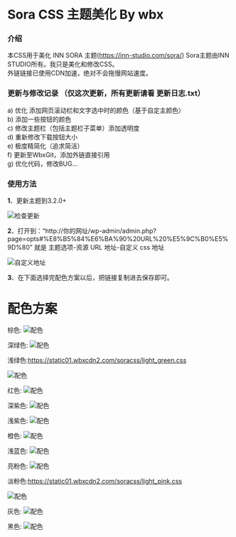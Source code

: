 # Sora CSS 主题美化 By wbx
### 介绍
本CSS用于美化 INN SORA 主题(https://inn-studio.com/sora/) Sora主题由INN STUDIO所有。我只是美化和修改CSS。<br>
外链链接已使用CDN加速，绝对不会拖慢网站速度。

### 更新与修改记录 （仅这次更新，所有更新请看 更新日志.txt）
a)	优化 添加网页滚动栏和文字选中时的颜色（基于自定主颜色）<br>
b)	添加一些按钮的颜色<br>
c)	修改主题栏（包括主题栏子菜单）添加透明度<br>
d)	重新修改下载按钮大小<br>
e)	极度精简化（追求简洁）<br>
f)	更新至WbxGit，添加外链直接引用<br>
g)	优化代码，修改BUG…<br>

### 使用方法
**1**、更新主题到3.2.0+

![检查更新](https://ooo.0o0.ooo/2017/04/28/59029cca59954.jpg)

**2**、打开到：“http://你的网址/wp-admin/admin.php?page=opts#%E8%B5%84%E6%BA%90%20URL%20%E5%9C%B0%E5%9D%80” 就是 主题选项-资源 URL 地址-自定义 css 地址

![自定义地址](https://ooo.0o0.ooo/2017/04/28/59029c93f089d.jpg)

**3**、在下面选择完配色方案以后，把链接复制进去保存即可。

# 配色方案

棕色:
![配色]()

深绿色:
![配色]()

浅绿色:https://static01.wbxcdn2.com/soracss/light_green.css

![配色](https://ooo.0o0.ooo/2017/04/28/5902b7b7c86c3.jpg)

红色:
![配色]()

深紫色:
![配色]()

浅紫色:
![配色]()

橙色:
![配色]()

浅蓝色:
![配色]()

亮粉色:
![配色]()

淡粉色:https://static01.wbxcdn2.com/soracss/light_pink.css

![配色](https://ooo.0o0.ooo/2017/04/28/5902b7b7c6938.jpg)

灰色:
![配色]()

黑色:
![配色]()